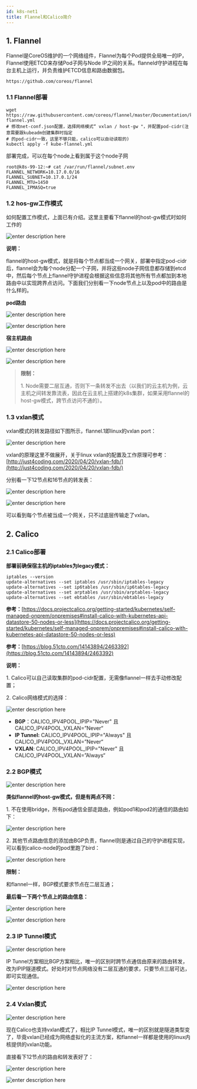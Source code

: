 ```yaml
---
id: k8s-net1
title: Flannel和Calico简介
---
```


## 1. Flannel

Flannel是CoreOS维护的一个网络组件，Flannel为每个Pod提供全局唯一的IP，Flannel使用ETCD来存储Pod子网与Node IP之间的关系。flanneld守护进程在每台主机上运行，并负责维护ETCD信息和路由数据包。

```
https://github.com/coreos/flannel
```

### 1.1 Flannel部署

```
wget https://raw.githubusercontent.com/coreos/flannel/master/Documentation/kube-flannel.yml
# 修改net-conf.json配置，选择网络模式“ vxlan / host-gw "，并配置pod-cidr(注意需要跟kubeadm创建集群时指定
# 的pod-cidr一致，这里不够只能，calico可以自动读取的)
kubectl apply -f kube-flannel.yml
```

部署完成，可以在每个node上看到属于这个node子网

```
root@k8s-99-12:~# cat /var/run/flannel/subnet.env
FLANNEL_NETWORK=10.17.0.0/16
FLANNEL_SUBNET=10.17.0.1/24
FLANNEL_MTU=1450
FLANNEL_IPMASQ=true
```

### 1.2 hos-gw工作模式

如何配置工作模式，上面已有介绍。这里主要看下flannel的host-gw模式时如何工作的

![enter description here](./images/1614303683871.png)

**说明：**

flannel的host-gw模式，就是将每个节点都当成一个网关，部署中指定pod-cidr后，flannel会为每个node分配一个子网，并将这些node子网信息都存储到etcd中，然后每个节点上flannel守护进程会根据这些信息将其他所有节点都加到本地路由中以实现跨界点访问。下面我们分别看一下node节点上以及pod中的路由是什么样的。

**pod路由**

![enter description here](./images/1614303723395.png)

![enter description here](./images/1614303751754.png)

**宿主机路由**

![enter description here](./images/1614303802333.png)

![enter description here](./images/1614303831855.png)

> **限制：**
> 
> 1\. Node需要二层互通，否则下一条转发不出去（以我们的云主机为例，云主机之间转发靠流表，因此在云主机上搭建的k8s集群，如果采用flannel的host-gw模式，跨节点访问不通的）。

### 1.3 vxlan模式

vxlan模式的转发路径如下图所示，flannel.1即linux的vxlan port：

![enter description here](./images/1614303854716.png)

vxlan的原理这里不做展开，关于linux vxlan的配置及工作原理可参考：
[http://just4coding.com/2020/04/20/vxlan-fdb/](http://just4coding.com/2020/04/20/vxlan-fdb/)

分别看一下12节点和16节点的转发表：

![enter description here](./images/1614303886618.png)

![enter description here](./images/1614303902545.png)

可以看到每个节点被当成一个网关，只不过底层传输走了vxlan。

## 2. Calico

### 2.1 Calico部署

**部署前确保宿主机的iptables为legacy模式：**

```
iptables --version
update-alternatives --set iptables /usr/sbin/iptables-legacy
update-alternatives --set ip6tables /usr/sbin/ip6tables-legacy
update-alternatives --set arptables /usr/sbin/arptables-legacy
update-alternatives --set ebtables /usr/sbin/ebtables-legacy
```

**参考：**[https://docs.projectcalico.org/getting-started/kubernetes/self-managed-onprem/onpremises#install-calico-with-kubernetes-api-datastore-50-nodes-or-less](https://docs.projectcalico.org/getting-started/kubernetes/self-managed-onprem/onpremises#install-calico-with-kubernetes-api-datastore-50-nodes-or-less)

**参考：**[https://blog.51cto.com/14143894/2463392](https://blog.51cto.com/14143894/2463392)

**说明：**

1\. Calico可以自己读取集群的pod-cidr配置，无需像flannel一样去手动修改配置；

2\. Calico网络模式的选择：

![enter description here](./images/1614303947059.png)

 - **BGP**：CALICO\_IPV4POOL\_IPIP="Never" 且 CALICO\_IPV4POOL\_VXLAN=”Never“
 - **IP Tunnel:** CALICO\_IPV4POOL\_IPIP="Always" 且 CALICO\_IPV4POOL\_VXLAN=”Never“
 - **VXLAN**: CALICO\_IPV4POOL\_IPIP="Never" 且 CALICO\_IPV4POOL\_VXLAN=”Always“

### 2.2 BGP模式

![enter description here](./images/1614303997323.png)

**类似flannel的host-gw模式，但是有两点不同：**

1\. 不在使用bridge，所有pod通信全部走路由，例如pod1和pod2的通信的路由如下：

![enter description here](./images/1614304023667.png)

2\. 其他节点路由信息的添加由BGP负责，flannel则是通过自己的守护进程实现，可以看到calico-node的pod里跑了bird：

![enter description here](./images/1614304040483.png)

**限制：**

和flannel一样，BGP模式要求节点在二层互通；

**最后看一下两个节点上的路由信息：**

![enter description here](./images/1614304078596.png)

![enter description here](./images/1614304108422.png)

### 2.3 IP Tunnel模式

![enter description here](./images/1614304129190.png)

IP Tunnel方案相比BGP方案相比，唯一的区别时跨节点通信由原来的路由转发，改为IPIP隧道模式。好处时对节点网络没有二层互通的要求，只要节点三层可达，即可实现通信。

![enter description here](./images/1614304149124.png)

### 2.4 Vxlan模式

![enter description here](./images/1614304168262.png)

现在Calico也支持vxlan模式了，相比IP Tunnel模式，唯一的区别就是隧道类型变了，毕竟vxlan已经成为网络虚拟化的主流方案，和flannel一样都是使用的linux内核提供的vxlan功能。

直接看下12节点的路由和转发表好了：

![enter description here](./images/1614304182545.png)

![enter description here](./images/1614304208695.png)